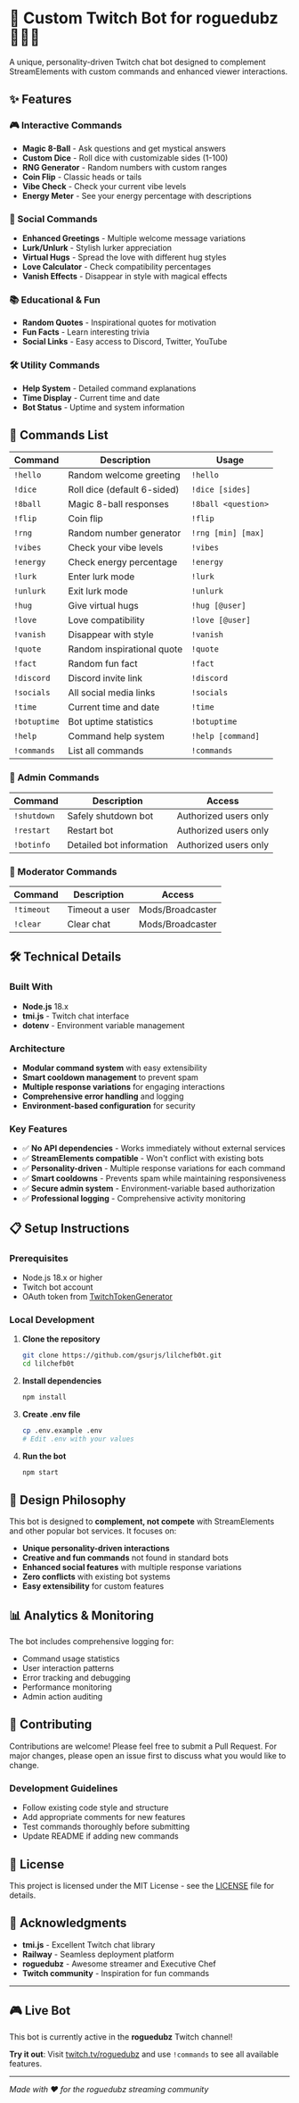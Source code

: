 # 🤖 Custom Twitch Bot for roguedubz 🧑🏻‍🍳

A unique, personality-driven Twitch chat bot designed to complement StreamElements with custom commands and enhanced viewer interactions.

## ✨ Features

### 🎮 Interactive Commands
- **Magic 8-Ball** - Ask questions and get mystical answers
- **Custom Dice** - Roll dice with customizable sides (1-100)
- **RNG Generator** - Random numbers with custom ranges
- **Coin Flip** - Classic heads or tails
- **Vibe Check** - Check your current vibe levels
- **Energy Meter** - See your energy percentage with descriptions

### 💬 Social Commands
- **Enhanced Greetings** - Multiple welcome message variations
- **Lurk/Unlurk** - Stylish lurker appreciation
- **Virtual Hugs** - Spread the love with different hug styles
- **Love Calculator** - Check compatibility percentages
- **Vanish Effects** - Disappear in style with magical effects

### 📚 Educational & Fun
- **Random Quotes** - Inspirational quotes for motivation
- **Fun Facts** - Learn interesting trivia
- **Social Links** - Easy access to Discord, Twitter, YouTube

### 🛠️ Utility Commands
- **Help System** - Detailed command explanations
- **Time Display** - Current time and date
- **Bot Status** - Uptime and system information

## 🚀 Commands List

| Command | Description | Usage |
|---------|-------------|--------|
| `!hello` | Random welcome greeting | `!hello` |
| `!dice` | Roll dice (default 6-sided) | `!dice [sides]` |
| `!8ball` | Magic 8-ball responses | `!8ball <question>` |
| `!flip` | Coin flip | `!flip` |
| `!rng` | Random number generator | `!rng [min] [max]` |
| `!vibes` | Check your vibe levels | `!vibes` |
| `!energy` | Check energy percentage | `!energy` |
| `!lurk` | Enter lurk mode | `!lurk` |
| `!unlurk` | Exit lurk mode | `!unlurk` |
| `!hug` | Give virtual hugs | `!hug [@user]` |
| `!love` | Love compatibility | `!love [@user]` |
| `!vanish` | Disappear with style | `!vanish` |
| `!quote` | Random inspirational quote | `!quote` |
| `!fact` | Random fun fact | `!fact` |
| `!discord` | Discord invite link | `!discord` |
| `!socials` | All social media links | `!socials` |
| `!time` | Current time and date | `!time` |
| `!botuptime` | Bot uptime statistics | `!botuptime` |
| `!help` | Command help system | `!help [command]` |
| `!commands` | List all commands | `!commands` |

### 🔧 Admin Commands
| Command | Description | Access |
|---------|-------------|---------|
| `!shutdown` | Safely shutdown bot | Authorized users only |
| `!restart` | Restart bot | Authorized users only |
| `!botinfo` | Detailed bot information | Authorized users only |

### 👮 Moderator Commands
| Command | Description | Access |
|---------|-------------|---------|
| `!timeout` | Timeout a user | Mods/Broadcaster |
| `!clear` | Clear chat | Mods/Broadcaster |

## 🛠️ Technical Details

### Built With
- **Node.js** 18.x
- **tmi.js** - Twitch chat interface
- **dotenv** - Environment variable management

### Architecture
- **Modular command system** with easy extensibility
- **Smart cooldown management** to prevent spam
- **Multiple response variations** for engaging interactions
- **Comprehensive error handling** and logging
- **Environment-based configuration** for security

### Key Features
- ✅ **No API dependencies** - Works immediately without external services
- ✅ **StreamElements compatible** - Won't conflict with existing bots
- ✅ **Personality-driven** - Multiple response variations for each command
- ✅ **Smart cooldowns** - Prevents spam while maintaining responsiveness
- ✅ **Secure admin system** - Environment-variable based authorization
- ✅ **Professional logging** - Comprehensive activity monitoring


## 📋 Setup Instructions

### Prerequisites
- Node.js 18.x or higher
- Twitch bot account
- OAuth token from [TwitchTokenGenerator](https://twitchtokengenerator.com/)

### Local Development
1. **Clone the repository**
   ```bash
   git clone https://github.com/gsurjs/lilchefb0t.git
   cd lilchefb0t
   ```

2. **Install dependencies**
   ```bash
   npm install
   ```

3. **Create .env file**
   ```bash
   cp .env.example .env
   # Edit .env with your values
   ```

4. **Run the bot**
   ```bash
   npm start
   ```

## 🎯 Design Philosophy

This bot is designed to **complement, not compete** with StreamElements and other popular bot services. It focuses on:

- **Unique personality-driven interactions**
- **Creative and fun commands** not found in standard bots
- **Enhanced social features** with multiple response variations
- **Zero conflicts** with existing bot systems
- **Easy extensibility** for custom features

## 📊 Analytics & Monitoring

The bot includes comprehensive logging for:
- Command usage statistics
- User interaction patterns
- Error tracking and debugging
- Performance monitoring
- Admin action auditing

## 🤝 Contributing

Contributions are welcome! Please feel free to submit a Pull Request. For major changes, please open an issue first to discuss what you would like to change.

### Development Guidelines
- Follow existing code style and structure
- Add appropriate comments for new features
- Test commands thoroughly before submitting
- Update README if adding new commands

## 📄 License

This project is licensed under the MIT License - see the [LICENSE](LICENSE) file for details.

## 🙏 Acknowledgments

- **tmi.js** - Excellent Twitch chat library
- **Railway** - Seamless deployment platform
- **roguedubz** - Awesome streamer and Executive Chef
- **Twitch community** - Inspiration for fun commands

---

## 🎮 Live Bot

This bot is currently active in the **roguedubz** Twitch channel!

**Try it out**: Visit [twitch.tv/roguedubz](https://twitch.tv/roguedubz) and use `!commands` to see all available features.

---

*Made with ❤️ for the roguedubz streaming community*